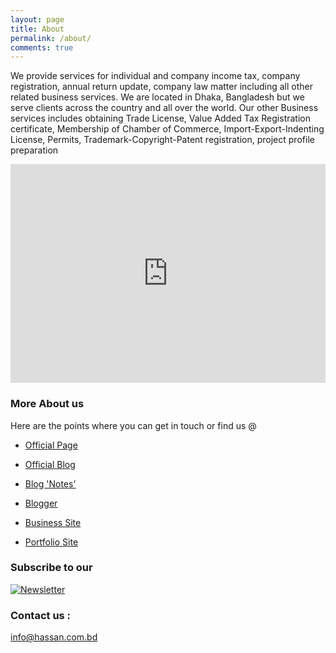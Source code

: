 ```yaml
---
layout: page
title: About
permalink: /about/
comments: true
---
```


We provide services for individual and company income tax, company registration, annual return update, company law matter including all other related business services. We are located in Dhaka, Bangladesh but we serve clients across the country and all over the world. Our other Business services includes obtaining Trade License, Value Added Tax Registration certificate, Membership of Chamber of Commerce, Import-Export-Indenting License, Permits, Trademark-Copyright-Patent registration, project profile preparation

<iframe width="100%" height="350" src="https://www.youtube.com/embed/PgrE-EIFXx0" frameborder="0" allow="accelerometer; autoplay; encrypted-media; gyroscope; picture-in-picture" allowfullscreen></iframe>

### More About us

Here are the points where you can get in touch or find us @

- [Official Page](https://hassan.com.bd)

- [Official Blog](https://blog.hassan.com.bd)

- [Blog 'Notes'](https://notes.hassan.com.bd)

- [Blogger](https://blogger.hassan.com.bd)

- [Business Site](https://hassanandassociates.business.site)

- [Portfolio Site](https://taxadvisor.com.bd)

### Subscribe to our 

<a href="https://hassanandassociates.us17.list-manage.com/subscribe/post?u=6a6b36ec67a083ef90b0364cd&amp;id=7ef9f5c6ed" target="_blank"><img src="https://diary.hassanandassociates.biz/images/logos/nw.png" alt="Newsletter" style="height: auto !important;width: auto !important;" ></a>

### Contact us :

[info@hassan.com.bd](mailto:info@hassan.com.bd)